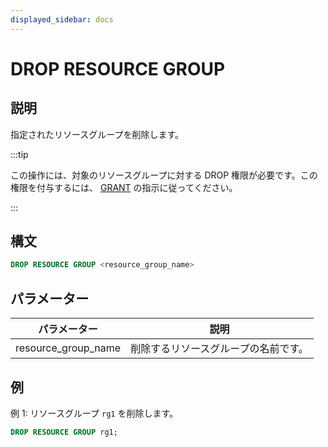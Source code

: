 ```yaml
---
displayed_sidebar: docs
---
```


# DROP RESOURCE GROUP

## 説明

指定されたリソースグループを削除します。

:::tip

この操作には、対象のリソースグループに対する DROP 権限が必要です。この権限を付与するには、 [GRANT](../../account-management/GRANT.md) の指示に従ってください。

:::

## 構文

```SQL
DROP RESOURCE GROUP <resource_group_name>
```

## パラメーター

| **パラメーター**    | **説明**                                   |
| ------------------- | ----------------------------------------- |
| resource_group_name | 削除するリソースグループの名前です。      |

## 例

例 1: リソースグループ `rg1` を削除します。

```SQL
DROP RESOURCE GROUP rg1;
```